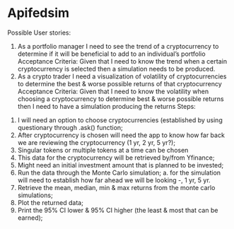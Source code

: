 # Apifedsim

Possible User stories:
1)	As a portfolio manager I need to see the trend of a cryptocurrency to determine if it will be beneficial to add to an individual’s portfolio
Acceptance Criteria: Given that I need to know the trend when a certain cryptocurrency is selected then a simulation needs to be produced.
2)	As a crypto trader I need a visualization of volatility of cryptocurrencies to determine the best & worse possible returns of that cryptocurrency
Acceptance Criteria:  Given that I need to know the volatility when choosing a cryptocurrency to determine best & worse possible returns then I need to have a simulation producing the returns
Steps: 
1. I will need an option to choose cryptocurrencies (established by using questionary through .ask() function; 
2. After cryptocurrency is chosen will need the app to know how far back we are reviewing the cryptocurrency (1 yr, 2 yr, 5 yr?); 
3. Singular tokens or multiple tokens at a time can be chosen
4. This data for the cryptocurrency will be retrieved by/from Yfinance; 
5. Might need an initial investment amount that is planned to be invested;
6. Run the data through the Monte Carlo simulation;
a. for the simulation will need to establish how far ahead we will be looking -, 1 yr, 5 yr.
7. Retrieve the mean, median, min & max returns from the monte carlo simulations;
8. Plot the returned data;
9. Print the 95% CI lower & 95% CI higher (the least & most that can be earned);
